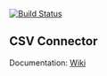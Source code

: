 [![Build Status](https://travis-ci.org/Evolveum/connector-csv.svg?branch=master)](https://travis-ci.org/Evolveum/connector-csv)

## CSV Connector
Documentation: [Wiki](https://docs.evolveum.com/connectors/connectors/com.evolveum.polygon.connector.csv.CsvConnector/)
